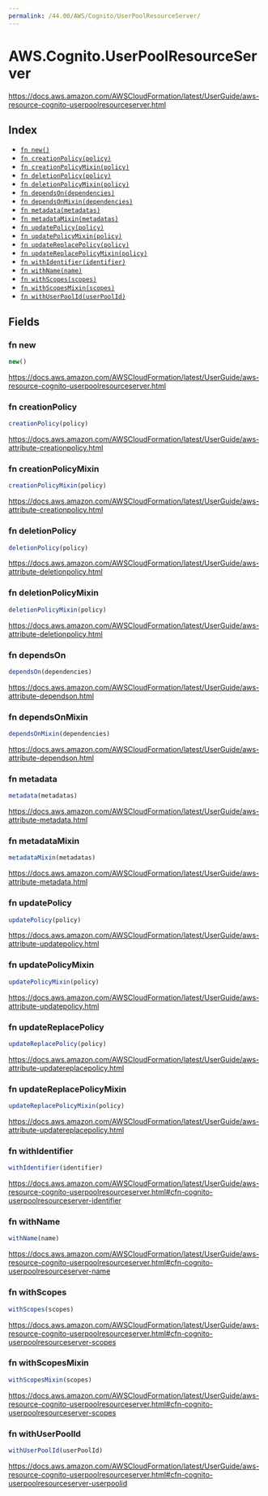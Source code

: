 ```yaml
---
permalink: /44.00/AWS/Cognito/UserPoolResourceServer/
---
```


# AWS.Cognito.UserPoolResourceServer

https://docs.aws.amazon.com/AWSCloudFormation/latest/UserGuide/aws-resource-cognito-userpoolresourceserver.html

## Index

* [`fn new()`](#fn-new)
* [`fn creationPolicy(policy)`](#fn-creationpolicy)
* [`fn creationPolicyMixin(policy)`](#fn-creationpolicymixin)
* [`fn deletionPolicy(policy)`](#fn-deletionpolicy)
* [`fn deletionPolicyMixin(policy)`](#fn-deletionpolicymixin)
* [`fn dependsOn(dependencies)`](#fn-dependson)
* [`fn dependsOnMixin(dependencies)`](#fn-dependsonmixin)
* [`fn metadata(metadatas)`](#fn-metadata)
* [`fn metadataMixin(metadatas)`](#fn-metadatamixin)
* [`fn updatePolicy(policy)`](#fn-updatepolicy)
* [`fn updatePolicyMixin(policy)`](#fn-updatepolicymixin)
* [`fn updateReplacePolicy(policy)`](#fn-updatereplacepolicy)
* [`fn updateReplacePolicyMixin(policy)`](#fn-updatereplacepolicymixin)
* [`fn withIdentifier(identifier)`](#fn-withidentifier)
* [`fn withName(name)`](#fn-withname)
* [`fn withScopes(scopes)`](#fn-withscopes)
* [`fn withScopesMixin(scopes)`](#fn-withscopesmixin)
* [`fn withUserPoolId(userPoolId)`](#fn-withuserpoolid)

## Fields

### fn new

```ts
new()
```

https://docs.aws.amazon.com/AWSCloudFormation/latest/UserGuide/aws-resource-cognito-userpoolresourceserver.html

### fn creationPolicy

```ts
creationPolicy(policy)
```

https://docs.aws.amazon.com/AWSCloudFormation/latest/UserGuide/aws-attribute-creationpolicy.html

### fn creationPolicyMixin

```ts
creationPolicyMixin(policy)
```

https://docs.aws.amazon.com/AWSCloudFormation/latest/UserGuide/aws-attribute-creationpolicy.html

### fn deletionPolicy

```ts
deletionPolicy(policy)
```

https://docs.aws.amazon.com/AWSCloudFormation/latest/UserGuide/aws-attribute-deletionpolicy.html

### fn deletionPolicyMixin

```ts
deletionPolicyMixin(policy)
```

https://docs.aws.amazon.com/AWSCloudFormation/latest/UserGuide/aws-attribute-deletionpolicy.html

### fn dependsOn

```ts
dependsOn(dependencies)
```

https://docs.aws.amazon.com/AWSCloudFormation/latest/UserGuide/aws-attribute-dependson.html

### fn dependsOnMixin

```ts
dependsOnMixin(dependencies)
```

https://docs.aws.amazon.com/AWSCloudFormation/latest/UserGuide/aws-attribute-dependson.html

### fn metadata

```ts
metadata(metadatas)
```

https://docs.aws.amazon.com/AWSCloudFormation/latest/UserGuide/aws-attribute-metadata.html

### fn metadataMixin

```ts
metadataMixin(metadatas)
```

https://docs.aws.amazon.com/AWSCloudFormation/latest/UserGuide/aws-attribute-metadata.html

### fn updatePolicy

```ts
updatePolicy(policy)
```

https://docs.aws.amazon.com/AWSCloudFormation/latest/UserGuide/aws-attribute-updatepolicy.html

### fn updatePolicyMixin

```ts
updatePolicyMixin(policy)
```

https://docs.aws.amazon.com/AWSCloudFormation/latest/UserGuide/aws-attribute-updatepolicy.html

### fn updateReplacePolicy

```ts
updateReplacePolicy(policy)
```

https://docs.aws.amazon.com/AWSCloudFormation/latest/UserGuide/aws-attribute-updatereplacepolicy.html

### fn updateReplacePolicyMixin

```ts
updateReplacePolicyMixin(policy)
```

https://docs.aws.amazon.com/AWSCloudFormation/latest/UserGuide/aws-attribute-updatereplacepolicy.html

### fn withIdentifier

```ts
withIdentifier(identifier)
```

https://docs.aws.amazon.com/AWSCloudFormation/latest/UserGuide/aws-resource-cognito-userpoolresourceserver.html#cfn-cognito-userpoolresourceserver-identifier

### fn withName

```ts
withName(name)
```

https://docs.aws.amazon.com/AWSCloudFormation/latest/UserGuide/aws-resource-cognito-userpoolresourceserver.html#cfn-cognito-userpoolresourceserver-name

### fn withScopes

```ts
withScopes(scopes)
```

https://docs.aws.amazon.com/AWSCloudFormation/latest/UserGuide/aws-resource-cognito-userpoolresourceserver.html#cfn-cognito-userpoolresourceserver-scopes

### fn withScopesMixin

```ts
withScopesMixin(scopes)
```

https://docs.aws.amazon.com/AWSCloudFormation/latest/UserGuide/aws-resource-cognito-userpoolresourceserver.html#cfn-cognito-userpoolresourceserver-scopes

### fn withUserPoolId

```ts
withUserPoolId(userPoolId)
```

https://docs.aws.amazon.com/AWSCloudFormation/latest/UserGuide/aws-resource-cognito-userpoolresourceserver.html#cfn-cognito-userpoolresourceserver-userpoolid